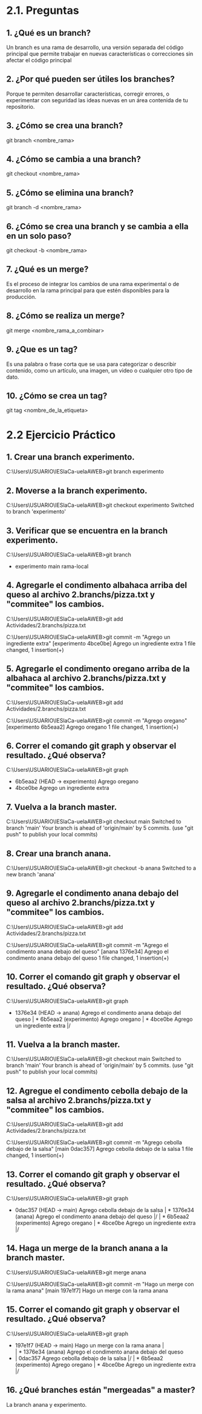 # 2.1. Preguntas

## **1. ¿Qué es un branch?**

Un branch es una rama de desarrollo, una versión separada del código principal que permite trabajar en nuevas características o correcciones sin afectar el código principal

## **2. ¿Por qué pueden ser útiles los branches?**

Porque te permiten desarrollar características, corregir errores, o experimentar con seguridad las ideas nuevas en un área contenida de tu repositorio.

## **3. ¿Cómo se crea una branch?**

git branch <nombre_rama>

## **4. ¿Cómo se cambia a una branch?**

git checkout <nombre_rama>

## **5. ¿Cómo se elimina una branch?**

git branch -d <nombre_rama>

## **6. ¿Cómo se crea una branch y se cambia a ella en un solo paso?**

git checkout -b <nombre_rama>

## **7. ¿Qué es un merge?**

Es el proceso de integrar los cambios de una rama experimental o de desarrollo en la rama principal para que estén disponibles para la producción. 

## **8. ¿Cómo se realiza un merge?**

git merge <nombre_rama_a_combinar>

## **9. ¿Que es un tag?**

Es una palabra o frase corta que se usa para categorizar o describir contenido, como un artículo, una imagen, un video o cualquier otro tipo de dato.

## **10. ¿Cómo se crea un tag?**

git tag <nombre_de_la_etiqueta>

# 2.2 Ejercicio Práctico

## **1. Crear una branch experimento.**

C:\Users\USUARIO\IESlaCa-uelaAWEB>git branch experimento

## **2. Moverse a la branch experimento.**

C:\Users\USUARIO\IESlaCa-uelaAWEB>git checkout experimento
Switched to branch 'experimento'

## **3. Verificar que se encuentra en la branch experimento.**

C:\Users\USUARIO\IESlaCa-uelaAWEB>git branch
* experimento
  main
  rama-local

## **4. Agregarle el condimento albahaca arriba del queso al archivo 2.branchs/pizza.txt y "commitee" los cambios.**

C:\Users\USUARIO\IESlaCa-uelaAWEB>git add Actividades/2.branchs/pizza.txt

C:\Users\USUARIO\IESlaCa-uelaAWEB>git commit -m "Agrego un ingrediente extra"
[experimento 4bce0be] Agrego un ingrediente extra
 1 file changed, 1 insertion(+)

 ## **5. Agregarle el condimento oregano arriba de la albahaca al archivo 2.branchs/pizza.txt y "commitee" los cambios.**

 C:\Users\USUARIO\IESlaCa-uelaAWEB>git add Actividades/2.branchs/pizza.txt

C:\Users\USUARIO\IESlaCa-uelaAWEB>git commit -m "Agrego oregano"
[experimento 6b5eaa2] Agrego oregano
 1 file changed, 1 insertion(+)

 ## **6. Correr el comando git graph y observar el resultado. ¿Qué observa?**

 C:\Users\USUARIO\IESlaCa-uelaAWEB>git graph
* 6b5eaa2 (HEAD -> experimento) Agrego oregano
* 4bce0be Agrego un ingrediente extra

## **7. Vuelva a la branch master.**

C:\Users\USUARIO\IESlaCa-uelaAWEB>git checkout main
Switched to branch 'main'
Your branch is ahead of 'origin/main' by 5 commits.
  (use "git push" to publish your local commits)

## **8. Crear una branch anana.**

C:\Users\USUARIO\IESlaCa-uelaAWEB>git checkout -b anana
Switched to a new branch 'anana'

## **9. Agregarle el condimento anana debajo del queso al archivo 2.branchs/pizza.txt y "commitee" los cambios.**

C:\Users\USUARIO\IESlaCa-uelaAWEB>git add Actividades/2.branchs/pizza.txt

C:\Users\USUARIO\IESlaCa-uelaAWEB>git commit -m "Agrego el condimento anana debajo del queso"
[anana 1376e34] Agrego el condimento anana debajo del queso
 1 file changed, 1 insertion(+)

 ## **10. Correr el comando git graph y observar el resultado. ¿Qué observa?**

 C:\Users\USUARIO\IESlaCa-uelaAWEB>git graph
* 1376e34 (HEAD -> anana) Agrego el condimento anana debajo del queso
| * 6b5eaa2 (experimento) Agrego oregano
| * 4bce0be Agrego un ingrediente extra
|/

## **11. Vuelva a la branch master.**

C:\Users\USUARIO\IESlaCa-uelaAWEB>git checkout main
Switched to branch 'main'
Your branch is ahead of 'origin/main' by 5 commits.
  (use "git push" to publish your local commits)

## **12. Agregue el condimento cebolla debajo de la salsa al archivo 2.branchs/pizza.txt y "commitee" los cambios.**

C:\Users\USUARIO\IESlaCa-uelaAWEB>git add Actividades/2.branchs/pizza.txt

C:\Users\USUARIO\IESlaCa-uelaAWEB>git commit -m "Agrego cebolla debajo de la salsa"
[main 0dac357] Agrego cebolla debajo de la salsa
 1 file changed, 1 insertion(+)

 ## **13. Correr el comando git graph y observar el resultado. ¿Qué observa?**

 C:\Users\USUARIO\IESlaCa-uelaAWEB>git graph
* 0dac357 (HEAD -> main) Agrego cebolla debajo de la salsa
| * 1376e34 (anana) Agrego el condimento anana debajo del queso
|/
| * 6b5eaa2 (experimento) Agrego oregano
| * 4bce0be Agrego un ingrediente extra
|/

## **14. Haga un merge de la branch anana a la branch master.**

C:\Users\USUARIO\IESlaCa-uelaAWEB>git merge anana

C:\Users\USUARIO\IESlaCa-uelaAWEB>git commit -m "Hago un merge con la rama anana"
[main 197e1f7] Hago un merge con la rama anana

## **15. Correr el comando git graph y observar el resultado. ¿Qué observa?**

C:\Users\USUARIO\IESlaCa-uelaAWEB>git graph
*   197e1f7 (HEAD -> main) Hago un merge con la rama anana
|\
| * 1376e34 (anana) Agrego el condimento anana debajo del queso
* | 0dac357 Agrego cebolla debajo de la salsa
|/
| * 6b5eaa2 (experimento) Agrego oregano
| * 4bce0be Agrego un ingrediente extra
|/

## **16. ¿Qué branches están "mergeadas" a master?**

La branch anana y experimento.
